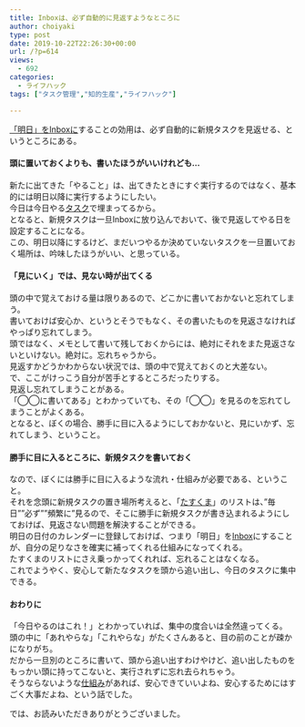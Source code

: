 ```yaml
---
title: Inboxは、必ず自動的に見返すようなところに
author: choiyaki
type: post
date: 2019-10-22T22:26:30+00:00
url: /?p=614
views:
  - 692
categories:
  - ライフハック
tags: ["タスク管理","知的生産","ライフハック"]

---
```

[「明日」をInboxに][1]することの効用は、必ず自動的に新規タスクを見返せる、というところにある。

#### 頭に置いておくよりも、書いたほうがいいけれども…

新たに出てきた「やること」は、出てきたときにすぐ実行するのではなく、基本的には明日以降に実行するようにしたい。  
今日は今日やる[タスク][2]で埋まってるから。  
となると、新規タスクは一旦Inboxに放り込んでおいて、後で見返してやる日を設定することになる。  
この、明日以降にするけど、まだいつやるか決めていないタスクを一旦置いておく場所は、吟味したほうがいい、と思っている。

#### 「見にいく」では、見ない時が出てくる

頭の中で覚えておける量は限りあるので、どこかに書いておかないと忘れてしまう。  
書いておけば安心か、というとそうでもなく、その書いたものを見返さなければやっぱり忘れてしまう。  
頭ではなく、メモとして書いて残しておくからには、絶対にそれをまた見返さないといけない。絶対に。忘れちゃうから。  
見返すかどうかわからない状況では、頭の中で覚えておくのと大差ない。  
で、ここがけっこう自分が苦手とするところだったりする。  
見返し忘れてしまうことがある。  
「◯◯に書いてある」とわかっていても、その「◯◯」を見るのを忘れてしまうことがよくある。  
となると、ぼくの場合、勝手に目に入るようにしておかないと、見にいかず、忘れてしまう、ということ。

#### 勝手に目に入るところに、新規タスクを書いておく

なので、ぼくには勝手に目に入るような流れ・仕組みが必要である、ということ。  
それを念頭に新規タスクの置き場所考えると、「[たすくま][3]」のリストは、”毎日””必ず””頻繁に”見るので、そこに勝手に新規タスクが書き込まれるようにしておけば、見返さない問題を解決することができる。  
明日の日付のカレンダーに登録しておけば、つまり「明日」を[Inbox][4]にすることが、自分の足りなさを確実に補ってくれる仕組みになってくれる。  
たすくまのリストにさえ乗っかってくれれば、忘れることはなくなる。  
これでようやく、安心して新たなタスクを頭から追い出し、今日のタスクに集中できる。

#### おわりに

「今日やるのはこれ！」とわかっていれば、集中の度合いは全然違ってくる。  
頭の中に「あれやらな」「これやらな」がたくさんあると、目の前のことが疎かになりがち。  
だから一旦別のところに書いて、頭から追い出すわけやけど、追い出したものをもっかい頭に持ってこないと、実行されずに忘れ去られちゃう。  
そうならないような[仕組み][5]があれば、安心できていいよね、安心するためにはすごく大事だよね、という話でした。

では、お読みいただきありがとうございました。

 [1]: https://choiyaki.com/?p=609
 [2]: https://scrapbox.io/choiyaki-hondana/%E3%82%BF%E3%82%B9%E3%82%AF
 [3]: https://scrapbox.io/choiyaki-hondana/%E3%81%9F%E3%81%99%E3%81%8F%E3%81%BE
 [4]: https://scrapbox.io/choiyaki-hondana/Inbox
 [5]: https://scrapbox.io/choiyaki-hondana/%E4%BB%95%E7%B5%84%E3%81%BF